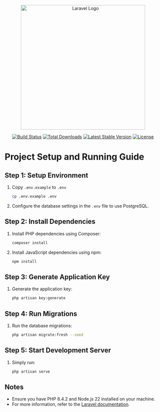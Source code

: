 <p align="center"><a href="https://laravel.com" target="_blank"><img src="https://raw.githubusercontent.com/laravel/art/master/logo-lockup/5%20SVG/2%20CMYK/1%20Full%20Color/laravel-logolockup-cmyk-red.svg" width="400" alt="Laravel Logo"></a></p>

<p align="center">
<a href="https://github.com/laravel/framework/actions"><img src="https://github.com/laravel/framework/workflows/tests/badge.svg" alt="Build Status"></a>
<a href="https://packagist.org/packages/laravel/framework"><img src="https://img.shields.io/packagist/dt/laravel/framework" alt="Total Downloads"></a>
<a href="https://packagist.org/packages/laravel/framework"><img src="https://img.shields.io/packagist/v/laravel/framework" alt="Latest Stable Version"></a>
<a href="https://packagist.org/packages/laravel/framework"><img src="https://img.shields.io/packagist/l/laravel/framework" alt="License"></a>
</p>

# Project Setup and Running Guide

## Step 1: Setup Environment

1. Copy `.env.example` to `.env`
    ```sh
    cp .env.example .env
    ```
2. Configure the database settings in the `.env` file to use PostgreSQL.

## Step 2: Install Dependencies

1. Install PHP dependencies using Composer:
    ```sh
    composer install
    ```
2. Install JavaScript dependencies using npm:
    ```sh
    npm install
    ```

## Step 3: Generate Application Key

1. Generate the application key:
    ```sh
    php artisan key:generate
    ```

## Step 4: Run Migrations

1. Run the database migrations:
    ```sh
    php artisan migrate:fresh --seed
    ```

## Step 5: Start Development Server

1. Simply run:
    ```sh
    php artisan serve
    ```

## Notes

- Ensure you have PHP 8.4.2 and Node.js 22 installed on your machine.
- For more information, refer to the [Laravel documentation](https://laravel.com/docs).


